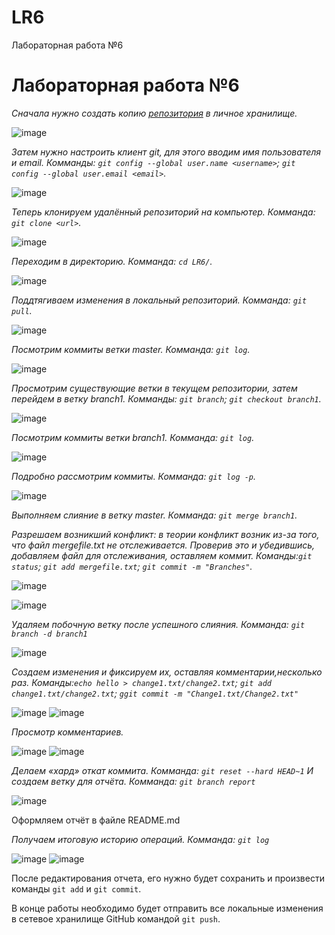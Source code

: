 # LR6
Лабораторная работа №6
# Лабораторная работа №6
*Сначала нужно создать копию [репозитория](https://github.com/Kurtyanik/LR6/) в личное хранилище.*

![image](https://github.com/4018KChepurnovaSS/LR6/blob/master/screens/1%20%D1%81%D0%BA%D1%80%D0%B8%D0%BD%202%20%D0%BB%D0%B0%D0%B1%D0%B0.png)

*Затем нужно настроить клиент git, для этого вводим имя пользователя и email. Комманды: `git config --global user.name <username>`; `git config --global user.email <email>`.*

![image](https://github.com/4018KChepurnovaSS/LR6/blob/master/screens/%D0%BD%D0%B0%D1%81%D1%82%D1%80%D0%BE%D0%B9%D0%BA%D0%B0%20%D0%BA%D0%BB%D0%B8%D0%B5%D0%BD%D1%82%D0%B0%20git.png)

*Теперь клонируем удалённый репозиторий на компьютер. Комманда: `git clone <url>`.*

![image](https://github.com/4018KChepurnovaSS/LR6/blob/master/screens/%D0%BA%D0%BB%D0%BE%D0%BD%D0%B8%D1%80%D0%BE%D0%B2%D0%B0%D0%BD%D0%B8%D0%B5%20%D1%83%D0%B4%D0%B0%D0%BB%D0%B5%D0%BD%D0%BD%D0%BE%D0%B3%D0%BE%20%D1%80%D0%B5%D0%BF%D0%BE%D0%B7%D0%B8%D1%82%D0%BE%D1%80%D0%B8%D1%8F.png)

*Переходим в директорию. Комманда: `cd LR6/`.*

![image](https://github.com/4018KChepurnovaSS/LR6/blob/master/screens/%D0%BF%D0%B5%D1%80%D0%B5%D1%85%D0%BE%D0%B4%20%D0%B2%20%D0%B4%D0%B8%D1%80%D0%B5%D0%BA%D1%82%D0%BE%D1%80%D0%B8%D1%8E%20cd.png)

*Поддтягиваем изменения в локальный репозиторий. Комманда: `git pull`.*

![image](https://github.com/4018KChepurnovaSS/LR6/blob/master/screens/pull.png)

*Посмотрим коммиты ветки master. Комманда: `git log`.*

![image](https://github.com/4018KChepurnovaSS/LR6/blob/master/screens/git%20log.png)

*Просмотрим существующие ветки в текущем репозитории, затем перейдем в ветку branch1. Комманды: `git branch`; `git checkout branch1`.*

![image](https://github.com/4018KChepurnovaSS/LR6/blob/master/screens/git%20Branch.png)

*Посмотрим коммиты ветки branch1. Комманда: `git log`.*

![image](https://github.com/4018KChepurnovaSS/LR6/blob/master/screens/Branch%20git%20log.png)

*Подробно рассмотрим коммиты. Комманда: `git log -p`.*

![image](https://github.com/4018KChepurnovaSS/LR6/blob/master/screens/log%20-p.png)

*Выполняем слияние в ветку master. Комманда: `git merge branch1`.*

*Разрешаем возникший конфликт: в теории конфликт возник из-за того, что файл mergefile.txt не отслеживается. Проверив это и убедившись, добавляем файл для отслеживания, оставляем коммит. Команды:`git status`; `git add mergefile.txt`; `git commit -m "Branches"`.*

![image](https://github.com/4018KChepurnovaSS/LR6/blob/master/screens/2021-11-18%20(11).png)

![image](https://github.com/4018KChepurnovaSS/LR6/blob/master/screens/2021-11-18%20(12).png)

*Удаляем побочную ветку после успешного слияния. Комманда: `git branch -d branch1`*

![image](https://github.com/4018KChepurnovaSS/LR6/blob/master/screens/2021-11-18%20(13).png)

*Создаем изменения и фиксируем их, оставляя комментарии,несколько раз. Команды:`echo hello > change1.txt/change2.txt`; `git add change1.txt/change2.txt`; `ggit commit -m "Change1.txt/Change2.txt"`*

![image](https://github.com/4018KChepurnovaSS/LR6/blob/master/screens/2021-11-18%20(16).png)
![image](https://github.com/4018KChepurnovaSS/LR6/blob/master/screens/2021-11-18%20(15).png)

*Просмотр комментариев.*

![image](https://github.com/4018KChepurnovaSS/LR6/blob/master/screens/2021-11-18%20(17).png)
![image](https://github.com/4018KChepurnovaSS/LR6/blob/master/screens/2021-11-18%20(18).png)

*Делаем «хард» откат коммита. Комманда: `git reset --hard HEAD~1`* 
*И создаем ветку для отчёта. Комманда: `git branch report`*

![image](https://github.com/4018KChepurnovaSS/LR6/blob/master/screens/report.jpg)

Оформляем отчёт в файле README.md 

*Получаем итоговую историю операций.  Комманда: `git log`*

![image](https://github.com/4018KChepurnovaSS/LR6/blob/master/screens/report_log1.png)
![image](https://github.com/4018KChepurnovaSS/LR6/blob/master/screens/report_log2.png)

После редактирования отчета, его нужно будет сохранить и произвести команды `git add` и `git commit`.

В конце работы необходимо будет отправить все локальные изменения в сетевое хранилище GitHub командой `git push`.